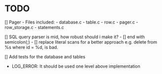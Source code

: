 # TODO

[] Pager
    - Files included:
        - database.c
        - table.c
        - row.c
        - pager.c
        - row_storage.c
        - statements.c
    
[] SQL query parser is mid, how robust should i make it?
    - [] end with semicolon(;)
    - [] replace literal scans for a better approach
        e.g. delete from %s where id = %d, is bad.


[] Add tests for the database and tables

- LOG_ERROR: It should be used one level above implementation
